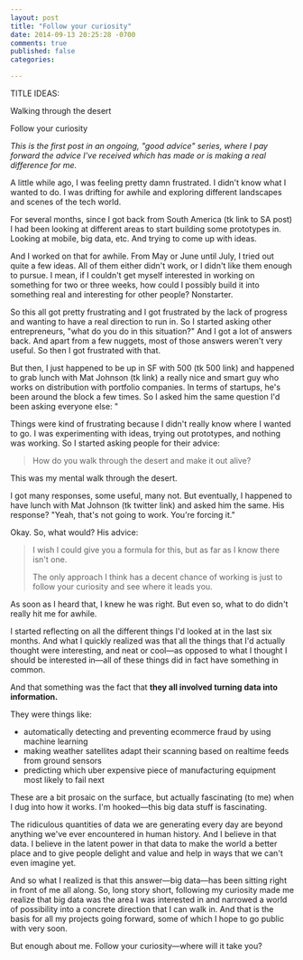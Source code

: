 ```yaml
---
layout: post
title: "Follow your curiosity"
date: 2014-09-13 20:25:28 -0700
comments: true
published: false
categories:

---
```


TITLE IDEAS:

Walking through the desert

Follow your curiosity

_This is the first post in an ongoing, "good advice" series, where I pay forward the advice I've received which has made or is making a real difference for me._

A little while ago, I was feeling pretty damn frustrated. I didn't know what I wanted to do. I was drifting for awhile and exploring different landscapes and scenes of the tech world.

For several months, since I got back from South America (tk link to SA post) I had been looking at different areas to start building some prototypes in. Looking at mobile, big data, etc. And trying to come up with ideas.

And I worked on that for awhile. From May or June until July, I tried out quite a few ideas. All of them either didn't work, or I didn't like them enough to pursue. I mean, if I couldn't get myself interested in working on something for two or three weeks, how could I possibly build it into something real and interesting for other people? Nonstarter.

So this all got pretty frustrating and I got frustrated by the lack of progress and wanting to have a real direction to run in. So I started asking other entrepreneurs, "what do you do in this situation?" And I got a lot of answers back. And apart from a few nuggets, most of those answers weren't very useful. So then I got frustrated with that.

But then, I just happened to be up in SF with 500 (tk 500 link) and happened to grab lunch with Mat Johnson (tk link) a really nice and smart guy who works on distribution with portfolio companies. In terms of startups, he's been around the block a few times. So I asked him the same question I'd been asking everyone else: "

Things were kind of frustrating because I didn't really know where I wanted to go. I was experimenting with ideas, trying out prototypes, and nothing was working. So I started asking people for their advice: 

> How do you walk through the desert and make it out alive?

This was my mental walk through the desert.

I got many responses, some useful, many not. But eventually, I happened to have lunch with Mat Johnson (tk twitter link) and asked him the same. His response? "Yeah, that's not going to work. You're forcing it."

Okay. So, what would? His advice:

> I wish I could give you a formula for this, but as far as I know there isn't one. 
> 
> The only approach I think has a decent chance of working is just to follow your curiosity and see where it leads you.

As soon as I heard that, I knew he was right. But even so, what to do didn't really hit me for awhile. 

I started reflecting on all the different things I'd looked at in the last six months. And what I quickly realized was that all the things that I'd actually thought were interesting, and neat or cool—as opposed to what I thought I should be interested in—all of these things did in fact have something in common.

And that something was the fact that **they all involved turning data into information.**

They were things like:

* automatically detecting and preventing ecommerce fraud by using machine learning
* making weather satellites adapt their scanning based on realtime feeds from ground sensors
* predicting which uber expensive piece of manufacturing equipment most likely to fail next

These are a bit prosaic on the surface, but actually fascinating (to me) when I dug into how it works. I'm hooked—this big data stuff is fascinating. 

The ridiculous quantities of data we are generating every day are beyond anything we've ever encountered in human history. And I believe in that data. I believe in the latent power in that data to make the world a better place and to give people delight and value and help in ways that we can't even imagine yet.

And so what I realized is that this answer—big data—has been sitting right in front of me all along. So, long story short, following my curiosity made me realize that big data was the area I was interested in and narrowed a world of possibility into a concrete direction that I can walk in. And that is the basis for all my projects going forward, some of which I hope to go public with very soon.

But enough about me. Follow your curiosity—where will it take you?